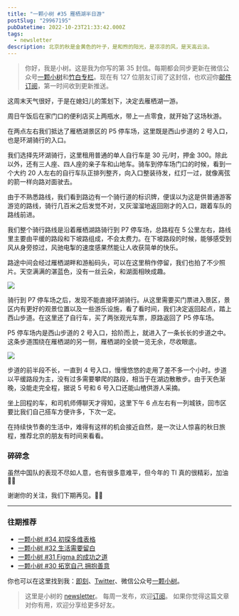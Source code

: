 ```yaml
---
title: "一颗小树 #35 雁栖湖半日游"
postSlug: "29967195"
pubDatetime: 2022-10-23T21:33:42.000Z
tags:
  - newsletter
description: 北京的秋是金黄色的叶子，是和煦的阳光，是凉凉的风，是天高云淡。
---
```


> 你好，我是小树。这是我为你写的第 35 封信。每期都会同步更新在微信公众号[一颗小树](https://weixin.sogou.com/weixin?query=a_warm_tree)和[竹白专栏](https://xiaoshu.zhubai.love)。现在有 127 位朋友订阅了这封信，也欢迎你[邮件订阅](https://xiaoshu.zhubai.love)，第一时间收到更新推送。

这周末天气很好，于是在媳妇儿的策划下，决定去雁栖湖一游。

周日午饭后在家门口的便利店买上两瓶水，带上一点零食，就开始了这场秋游。

在两点左右我们抵达了雁栖湖景区的 P5 停车场，这里既是西山步道的 2 号入口，也是环湖骑行的入口。

我们选择先环湖骑行，这里租用普通的单人自行车是 30 元/时，押金 300。除此以外，还有三人座、四人座的亲子车和山地车。骑车到停车场门口的时候，看到一个大约 20 人左右的自行车队正排列整齐，向入口整装待发，红灯一过，就像离弦的箭一样向路对面驶去。

由于不熟悉路线，我们看到路边有一个骑行道的标识牌，便误以为这是供普通游客游览的路线，骑行几百米之后发觉不对，又灰溜溜地返回刚才的入口，跟着车队的路线前进。

我们整个骑行路线是沿着雁栖湖路骑行到 P7 停车场，总路程在 5 公里左右，路线里主要由平缓的路段和下坡路组成，不会太费力。在下坡路段的时候，能够感受到风从身旁掠过，风驰电掣的速度感果然能让人收获简单的快乐。

路途中间会经过雁栖湖畔和游船码头，可以在这里稍作停留，我们也拍了不少照片。天空满满的湛蓝色，没有一丝云朵，和湖面相映成趣。

![](/images/newsletter-35/2.jpeg)

骑行到 P7 停车场之后，发现不能直接环湖骑行。从这里需要买门票进入景区，景区内有更好的观景位置以及一些游乐设施，看了看时间，我们决定返回起点，踏上西山步道。在这里还了自行车，买了两张观光车票，原路返回了 P5 停车场。

P5 停车场内是西山步道的 2 号入口，拾阶而上，就进入了一条长长的步道之中。这条步道围绕在雁栖湖的另一侧，雁栖湖的全貌一览无余，尽收眼底。

![](/images/newsletter-35/3.jpeg)

步道的前半段不长，一直到 4 号入口，慢慢悠悠的走用了差不多一个小时。步道以平缓路段为主，没有过多需要攀爬的路段，相当于在湖边散散步。由于天色渐晚，没能走完全程，据说 5 号和 6 号入口还能山楂供游人采摘。

坐上回程的车，和司机师傅聊天才得知，这里下午 6 点左右有一列城铁，回市区要比我们自己搭车方便许多，下次一定。

在持续快节奏的生活中，难得有这样的机会接近自然，是一次让人惊喜的秋日旅程，推荐北京的朋友有时间来看看。

### 碎碎念

虽然中国队的表现不尽如人意，也有很多意难平，但今年的 TI 真的很精彩，加油 💪🏻

谢谢你的关注，我们下期再见。👋🏻

---

### 往期推荐

- [一颗小树 #34 初探多维表格](https://mp.weixin.qq.com/s/M27pTinwH0jV28NjhLfaHw)
- [一颗小树 #32 生活需要留白](https://mp.weixin.qq.com/s/Xk4U-9x5dsz2vjOoxPfLZQ)
- [一颗小树 #31 Figma 的成功之道](https://mp.weixin.qq.com/s/O-0ExGALEZAkhVJKBOV9Pw)
- [一颗小树 #30 拓宽自己 拥抱善意](https://mp.weixin.qq.com/s/grYVHXJa4UNPkv2L-PLUyA)

你也可以在这里找到我：[即刻](https://okjk.co/3Vsn5T)、[Twitter](https://twitter.com/yeshu_in_future)、微信公众号[一颗小树](https://weixin.sogou.com/weixin?query=a_warm_tree)。

> 这里是小树的 [newsletter](https://xiaoshu.zhubai.love)。 每周一发布，欢迎[订阅](https://xiaoshu.zhubai.love)。
> 如果你觉得这篇文章对你有用，欢迎分享给更多好友。
